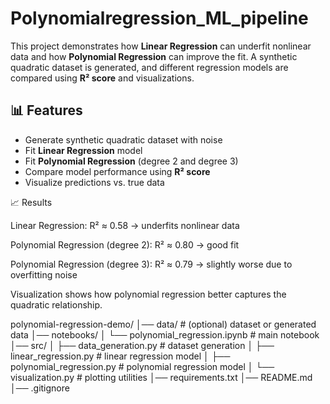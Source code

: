 # Polynomialregression_ML_pipeline
This project demonstrates how **Linear Regression** can underfit nonlinear data and how **Polynomial Regression** can improve the fit.   A synthetic quadratic dataset is generated, and different regression models are compared using **R² score** and visualizations.

## 📊 Features
- Generate synthetic quadratic dataset with noise
- Fit **Linear Regression** model
- Fit **Polynomial Regression** (degree 2 and degree 3)
- Compare model performance using **R² score**
- Visualize predictions vs. true data

📈 Results

Linear Regression: R² ≈ 0.58 → underfits nonlinear data

Polynomial Regression (degree 2): R² ≈ 0.80 → good fit

Polynomial Regression (degree 3): R² ≈ 0.79 → slightly worse due to overfitting noise

Visualization shows how polynomial regression better captures the quadratic relationship.



polynomial-regression-demo/
│── data/                         # (optional) dataset or generated data
│── notebooks/
│   └── polynomial_regression.ipynb   # main notebook
│── src/
│   ├── data_generation.py        # dataset generation
│   ├── linear_regression.py      # linear regression model
│   ├── polynomial_regression.py  # polynomial regression model
│   └── visualization.py          # plotting utilities
│── requirements.txt
│── README.md
│── .gitignore
